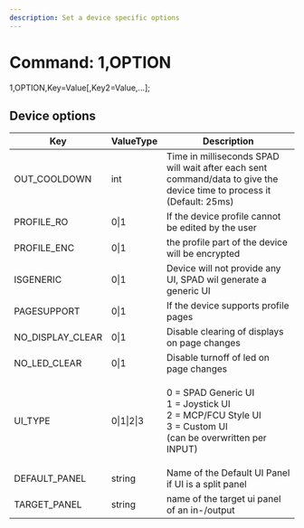 ```yaml
---
description: Set a device specific options
---
```


# Command: 1,OPTION

1,OPTION,Key=Value\[,Key2=Value,...];

## Device options

| Key                | ValueType  | Description                                                                                                                |
| ------------------ | ---------- | -------------------------------------------------------------------------------------------------------------------------- |
| OUT\_COOLDOWN      | int        | Time in milliseconds SPAD will wait after each sent command/data to give the device time to process it (Default: 25ms)     |
| PROFILE\_RO        | 0\|1       | If the device profile cannot be edited by the user                                                                         |
| PROFILE\_ENC       | 0\|1       | the profile part of the device will be encrypted                                                                           |
| ISGENERIC          | 0\|1       | Device will not provide any UI, SPAD wil generate a generic UI                                                             |
| PAGESUPPORT        | 0\|1       | If the device supports profile pages                                                                                       |
| NO\_DISPLAY\_CLEAR | 0\|1       | Disable clearing of displays on page changes                                                                               |
| NO\_LED\_CLEAR     | 0\|1       | Disable turnoff of led on page changes                                                                                     |
| UI\_TYPE           | 0\|1\|2\|3 | <p>0 = SPAD Generic UI<br>1 =  Joystick UI<br>2 =  MCP/FCU Style UI<br>3 = Custom UI<br>(can be overwritten per INPUT)</p> |
| DEFAULT\_PANEL     | string     | Name of the Default UI Panel if UI is a split panel                                                                        |
| TARGET\_PANEL      | string     | name of the target ui panel of an in-/output                                                                               |

